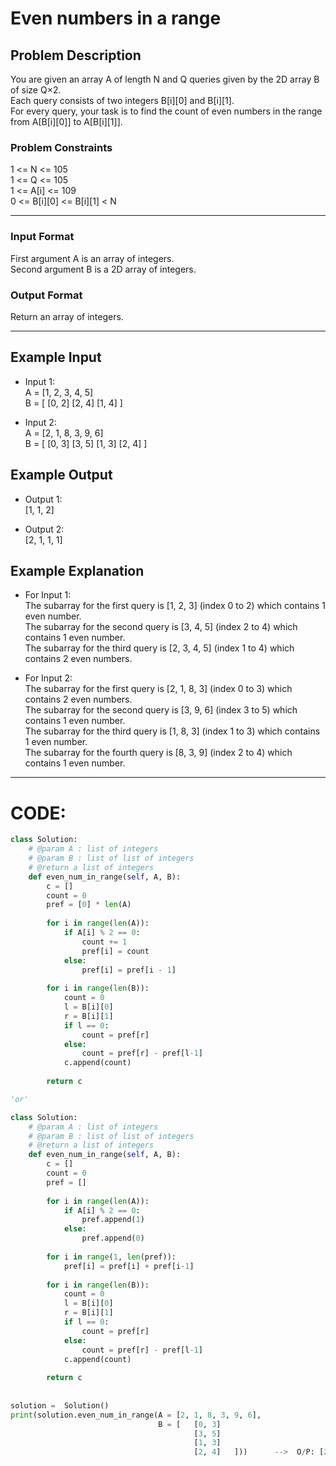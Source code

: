 # Even numbers in a range

## Problem Description
You are given an array A of length N and Q queries given by the 2D array B of size Q×2. </br>
Each query consists of two integers B[i][0] and B[i][1]. </br>
For every query, your task is to find the count of even numbers in the range from A[B[i][0]] to A[B[i][1]]. </br>

### Problem Constraints
1 <= N <= 105 </br>
1 <= Q <= 105 </br>
1 <= A[i] <= 109 </br>
0 <= B[i][0] <= B[i][1] < N </br>

---

### Input Format
First argument A is an array of integers. </br>
Second argument B is a 2D array of integers. </br>

### Output Format
Return an array of integers.

---

## Example Input

- Input 1: </br>
A = [1, 2, 3, 4, 5] </br>
B = [   [0, 2] 
        [2, 4]
        [1, 4]   ]

- Input 2: </br>
A = [2, 1, 8, 3, 9, 6] </br>
B = [   [0, 3]
        [3, 5]
        [1, 3] 
        [2, 4]   ]

## Example Output

- Output 1: </br>
[1, 1, 2]

- Output 2: </br>
[2, 1, 1, 1]


## Example Explanation

- For Input 1: </br> 
The subarray for the first query is [1, 2, 3] (index 0 to 2) which contains 1 even number. </br> 
The subarray for the second query is [3, 4, 5] (index 2 to 4) which contains 1 even number. </br> 
The subarray for the third query is [2, 3, 4, 5] (index 1 to 4) which contains 2 even numbers. </br>

- For Input 2: </br>
The subarray for the first query is [2, 1, 8, 3] (index 0 to 3) which contains 2 even numbers. </br>
The subarray for the second query is [3, 9, 6] (index 3 to 5) which contains 1 even number. </br>
The subarray for the third query is [1, 8, 3] (index 1 to 3) which contains 1 even number. </br> 
The subarray for the fourth query is [8, 3, 9] (index 2 to 4) which contains 1 even number. </br>

---

# CODE:

```python
class Solution:
    # @param A : list of integers
    # @param B : list of list of integers
    # @return a list of integers
    def even_num_in_range(self, A, B):
        c = []
        count = 0
        pref = [0] * len(A)
            
        for i in range(len(A)):
            if A[i] % 2 == 0:
                count += 1
                pref[i] = count
            else:
                pref[i] = pref[i - 1]
            
        for i in range(len(B)):
            count = 0
            l = B[i][0]
            r = B[i][1]
            if l == 0:
                count = pref[r]
            else:
                count = pref[r] - pref[l-1]
            c.append(count)
             
        return c

'or'

class Solution:
    # @param A : list of integers
    # @param B : list of list of integers
    # @return a list of integers
    def even_num_in_range(self, A, B):
        c = []
        count = 0
        pref = []
             
        for i in range(len(A)):
            if A[i] % 2 == 0:
                pref.append(1)
            else:
                pref.append(0)
        
        for i in range(1, len(pref)):
            pref[i] = pref[i] + pref[i-1]
        
        for i in range(len(B)):
            count = 0
            l = B[i][0]
            r = B[i][1]
            if l == 0:
                count = pref[r]
            else:
                count = pref[r] - pref[l-1]
            c.append(count)
             
        return c
                
             
solution =  Solution()
print(solution.even_num_in_range(A = [2, 1, 8, 3, 9, 6],
                                 B = [   [0, 3]
                                         [3, 5]
                                         [1, 3] 
                                         [2, 4]   ]))      -->  O/P: [2, 1, 1, 1]
```
